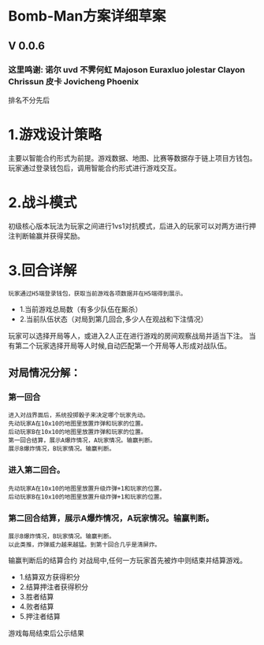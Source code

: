 # Bomb-Man方案详细草案

## V 0.0.6

### 这里鸣谢: 诺尔 uvd 不霁何虹 Majoson Euraxluo jolestar Clayon  Chrissun 皮卡 Jovicheng Phoenix
排名不分先后

# 1.游戏设计策略

主要以智能合约形式为前提。游戏数据、地图、比赛等数据存于链上项目方钱包。玩家通过登录钱包后，调用智能合约形式进行游戏交互。

# 2.战斗模式
初级核心版本玩法为玩家之间进行1vs1对抗模式，后进入的玩家可以对两方进行押注判断输赢并获得奖励。

# 3.回合详解
 	玩家通过H5端登录钱包，获取当前游戏各项数据并在H5端得到展示。
* 1.当前游戏总局数（有多少队伍在厮杀）
* 2.当前队伍状态（对局到第几回合,多少人在观战和下注情况）

玩家可以选择开局等人，或进入2人正在进行游戏的房间观察战局并适当下注。
当有第二个玩家选择开局等人时候,自动匹配第一个开局等人形成对战队伍。

## 对局情况分解：
### 第一回合
    进入对战界面后，系统投掷骰子来决定哪个玩家先动。
    先动玩家A在10x10的地图里放置炸弹和玩家的位置。
    后动玩家B在10x10的地图里放置炸弹和玩家的位置。
    第一回合结算，展示A爆炸情况，A玩家情况。输赢判断。
    展示B爆炸情况，B玩家情况。输赢判断。
### 进入第二回合。
    先动玩家A在10x10的地图里放置升级炸弹+1和玩家的位置。
    后动玩家B在10x10的地图里放置升级炸弹+1和玩家的位置。
### 第二回合结算，展示A爆炸情况，A玩家情况。输赢判断。
    展示B爆炸情况，B玩家情况。输赢判断。
    以此类推，炸弹威力越来越猛。到第十回合几乎是清屏炸。

输赢判断后的结算合约
对战局中,任何一方玩家首先被炸中则结束并结算游戏。
* 1.结算双方获得积分
* 2.结算押注者获得积分
* 3.胜者结算
* 4.败者结算
* 5.押注者结算

游戏每局结束后公示结果

